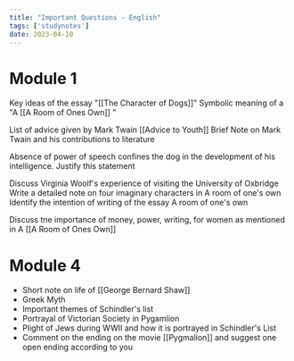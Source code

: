```yaml
---
title: "Important Questions - English"
tags: ['studynotes']
date: 2023-04-10
---
```


# Module 1 
Key ideas of the essay "[[The Character of Dogs]]"
Symbolic meaning of a "A [[A Room of Ones Own]] "

List of advice given by Mark Twain [[Advice to Youth]] 
Brief Note on Mark Twain and his contributions to literature

Absence of power of speech confines the dog in the development of his intelligence. Justify this statement 

Discuss Virginia Woolf's experience of visiting the University of Oxbridge
Write a detailed note on four imaginary characters in A room of one's own  
Identify the intention of writing of the essay A room of one's own

Discuss tne importance of money, power, writing, for women as mentioned in A [[A Room of Ones Own]] 


# Module 4  
- Short note on life of [[George Bernard Shaw]]
- Greek Myth 
- Important themes of Schindler's list
- Portrayal of Victorian Society in Pygamlion 
- Plight of Jews during WWII and how it is portrayed in Schindler's List
- Comment on the ending on the movie [[Pygmalion]] and suggest one open ending according to you
 